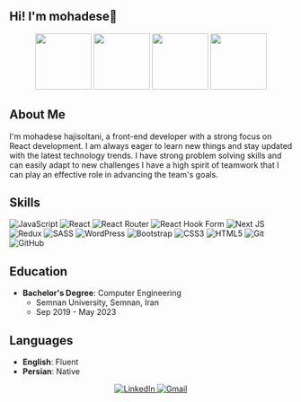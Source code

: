   ## Hi! I'm mohadese👋

<!--
**hajisoltani/hajisoltani** is a ✨ _special_ ✨ repository because its `README.md` (this file) appears on your GitHub profile.

Here are some ideas to get you started:

- 🔭 I’m currently working on ...
- 🌱 I’m currently learning ...
- 👯 I’m looking to collaborate on ...
- 🤔 I’m looking for help with ...
- 💬 Ask me about ...
- 📫 How to reach me: ...
- 😄 Pronouns: ...
- ⚡ Fun fact: ...
-->

<p align="center">
  <img src="https://i.giphy.com/media/KzJkzjggfGN5Py6nkT/200.webp" width="100">  
  <img src="https://i.giphy.com/media/IdyAQJVN2kVPNUrojM/200.webp" width="100">
  <img src="https://i.giphy.com/media/eNAsjO55tPbgaor7ma/200w.webp" width="100">
   <img src="https://media.giphy.com/media/v1.Y2lkPTc5MGI3NjExNGk0NDFlcDhyZHJ3bmptcWc4amtmdnJxdGtlNjFkdjJlMGwyN3BwaCZlcD12MV9pbnRlcm5hbF9naWZfYnlfaWQmY3Q9cw/ln7z2eWriiQAllfVcn/giphy.gif" width="100">
</p>

## About Me
I'm mohadese hajisoltani, a front-end developer with a strong focus on React development. I am always eager to learn new things and stay updated with the latest technology trends. I have strong problem solving skills and can easily adapt to new challenges I have a high spirit of teamwork that I can play an effective role in advancing the team's goals.

## Skills
![JavaScript](https://img.shields.io/badge/javascript-%23323330.svg?style=for-the-badge&logo=javascript&logoColor=%23F7DF1E)
![React](https://img.shields.io/badge/react-%2320232a.svg?style=for-the-badge&logo=react&logoColor=%2361DAFB) 
![React Router](https://img.shields.io/badge/React_Router-CA4245?style=for-the-badge&logo=react-router&logoColor=white)
![React Hook Form](https://img.shields.io/badge/React%20Hook%20Form-%23EC5990.svg?style=for-the-badge&logo=reacthookform&logoColor=white)
![Next JS](https://img.shields.io/badge/Next-black?style=for-the-badge&logo=next.js&logoColor=white)
![Redux](https://img.shields.io/badge/redux-%23593d88.svg?style=for-the-badge&logo=redux&logoColor=white)
![SASS](https://img.shields.io/badge/SASS-hotpink.svg?style=for-the-badge&logo=SASS&logoColor=white)
![WordPress](https://img.shields.io/badge/WordPress-%23117AC9.svg?style=for-the-badge&logo=WordPress&logoColor=white)
![Bootstrap](https://img.shields.io/badge/bootstrap-%238511FA.svg?style=for-the-badge&logo=bootstrap&logoColor=white)
![CSS3](https://img.shields.io/badge/css3-%231572B6.svg?style=for-the-badge&logo=css3&logoColor=white)
![HTML5](https://img.shields.io/badge/html5-%23E34F26.svg?style=for-the-badge&logo=html5&logoColor=white)
![Git](https://img.shields.io/badge/-Git-F05032?style=flat&logo=git&logoColor=FFFFFF)
![GitHub](https://img.shields.io/badge/-GitHub-181717?style=flat&logo=github&logoColor=FFFFFF)

## Education
- **Bachelor's Degree**: Computer Engineering
  - Semnan University, Semnan, Iran
  - Sep 2019 - May 2023

## Languages
- **English**: Fluent
- **Persian**: Native

<div align="center">
  <a href="https://www.linkedin.com/in/mohadese-hajisoltani-1664b4243/">
    <img alt="LinkedIn" src="https://img.shields.io/badge/-LinkedIn-0A66C2?style=for-the-badge&logo=linkedin&logoColor=white" />
  </a>
  <a href="mailto:hajisoltanimohadese@gmail.com">
    <img alt="Gmail" src="https://img.shields.io/badge/-GMAIL-D14836?style=for-the-badge&logo=gmail&logoColor=white" />
  </a>
</div>
